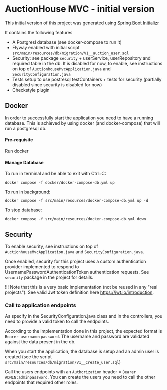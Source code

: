 # AuctionHouse MVC - initial version

This initial version of this project was generated using [Spring Boot Initializr](https://start.spring.io/) 

It contains the following features
- A Postgresl database (see docker-compose to run it)
- Flyway enabled with initial script `src/main/resources/db/migration/V1__auction_user.sql`
- Security: see package `security` + userService, userRepository and required table in the db. 
It is disabled for now, to enable, see instructions on top of `AuctionhouseMvcApplication.java` and `SecurityConfiguration.java`
- Tests setup to use postresql testContainers + tests for security (partially disabled since security is disabled for now)
- Checkstyle plugin


## Docker

In order to successfully start the application you need to have a running database.
This is achieved by using docker (and docker-compose) that will run a postgresql db.

#### Pre-requisite

Run docker

#### Manage Database

To run in terminal and be able to exit with Ctrl+C:

```shell
docker compose -f docker/docker-compose-db.yml up 
```

To run in background:
```shell
docker compose -f src/main/resources/docker-compose-db.yml up -d
```

To stop database:
```shell
docker compose -f src/main/resources/docker-compose-db.yml down
```

## Security

To enable security, see instructions on top of `AuctionhouseMvcApplication.java` and `SecurityConfiguration.java`.

Once enabled, security for this project uses a custom authentication provider implemented to respond to UsernamePasswordAuthenticationToken authentication requests.
See `security` package in the project for details.

!!! Note that this is a very basic implementation (not be reused in any "real projects").
See valid Jwt token definition here https://jwt.io/introduction.

### Call to application endpoints

As specify in the SecurityConfiguration.java class and in the controllers, you need to provide a valid token to call the endpoints.

According to the implementation done in this project, the expected format is `Bearer username:password`.
The username and password are validated against the data present in the db.

When you start the application, the database is setup and an admin user is created (see the script `src/main/resources/db/migration/V1__Create_user.sql`)

Call the users endpoints with an `Authorization` header = `Bearer ADMIN:adminpassword`.
You can create the users you need to call the other endpoints that required other roles.
